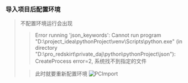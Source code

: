 ### 导入项目后配置环境
>不配置环境运行会出现
> 
> >Error running 'json_keywords':
> >Cannot run program "D:\project_idea\pythonProject\venv\Scripts\python.exe" (in directory "D:\pro_redskirt\private_daj\python\pythonProject\json"): CreateProcess error=2, 系统找不到指定的文件
> 
> > 此时就要重新配置环境
![PCImport](D:\pro_redskirt\private_daj\Image\PCImport.png "PCImport")